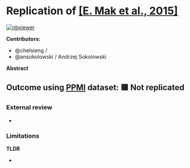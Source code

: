 # Replication of [[E. Mak et al., 2015]](https://academic.oup.com/brain/article/138/10/2974/2468704)

[![nbviewer](https://img.shields.io/badge/view%20on-nbviewer-brightgreen.svg)](https://nbviewer.org/github/chelsieng/mak-etal-2015/blob/main/mak-etal-2015.ipynb)

**Contributors:**
- @chelsieng / 
- @ansokolowski / Andrzej Sokolowski

**Abstract**

>

## Outcome using [PPMI](https://www.ppmi-info.org/) dataset: 🟥 Not replicated

### External review

- >

### Limitations

**TLDR**

-
